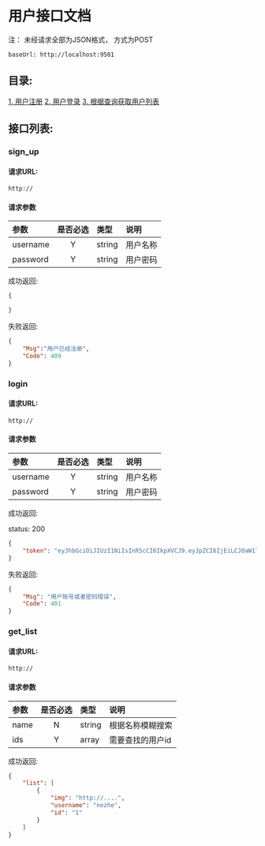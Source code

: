 # 用户接口文档

注： 未经请求全部为JSON格式， 方式为POST

```
baseUrl: http://localhost:9501
```

## 目录:

[1. 用户注册](#sign_up)
[2. 用户登录](#login)
[3. 根据查询获取用户列表](#get_list)


## 接口列表:

### sign_up

#### 请求URL:

```
http://
```

#### 请求参数

|参数|是否必选|类型|说明|
|:-----|:-------:|:-----|:-----|
|username      |Y       |string  |用户名称
|password      |Y       |string  |用户密码


成功返回:

```json
{

}
```

失败返回: 

```json
{
    "Msg":"用户已经注册",
    "Code": 409
}
```


### login

#### 请求URL:

```
http://
```

#### 请求参数

|参数|是否必选|类型|说明|
|:-----|:-------:|:-----|:-----|
|username      |Y       |string  |用户名称
|password      |Y       |string  |用户密码


成功返回:

status: 200

```json
{
    "token": "eyJhbGciOiJIUzI1NiIsInR5cCI6IkpXVCJ9.eyJpZCI6IjEiLCJ0aW1lc3RhbXAiOjEyMzQ1LCJ1c2VybmFtZSI6Im5lemhhIn0.xHGOIRzIylTLWx-ceTa6UMsw4uO-kQk4asfZoT0XKms"
}
```

失败返回: 

```json
{
    "Msg": "用户账号或者密码错误",
    "Code": 401
}
```


### get_list

#### 请求URL:

```
http://
```

#### 请求参数

|参数|是否必选|类型|说明|
|:-----|:-------:|:-----|:-----|
|name      |N      |string  |根据名称模糊搜索
|ids      |Y       |array  |需要查找的用户id


成功返回:

```json
{
    "list": [
        {
            "img": "http://....",
            "username": "nezhe",
            "id": "1"
        }
    ]
}
```


